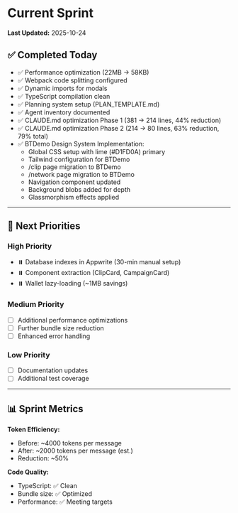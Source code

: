 # Current Sprint

**Last Updated:** 2025-10-24

## ✅ Completed Today

- ✅ Performance optimization (22MB → 58KB)
- ✅ Webpack code splitting configured
- ✅ Dynamic imports for modals
- ✅ TypeScript compilation clean
- ✅ Planning system setup (PLAN_TEMPLATE.md)
- ✅ Agent inventory documented
- ✅ CLAUDE.md optimization Phase 1 (381 → 214 lines, 44% reduction)
- ✅ CLAUDE.md optimization Phase 2 (214 → 80 lines, 63% reduction, 79% total)
- ✅ BTDemo Design System Implementation:
  - Global CSS setup with lime (#D1FD0A) primary
  - Tailwind configuration for BTDemo
  - /clip page migration to BTDemo
  - /network page migration to BTDemo
  - Navigation component updated
  - Background blobs added for depth
  - Glassmorphism effects applied

---

## 🎯 Next Priorities

### High Priority
- ⏸️ Database indexes in Appwrite (30-min manual setup)
- ⏸️ Component extraction (ClipCard, CampaignCard)
- ⏸️ Wallet lazy-loading (~1MB savings)

### Medium Priority
- [ ] Additional performance optimizations
- [ ] Further bundle size reduction
- [ ] Enhanced error handling

### Low Priority
- [ ] Documentation updates
- [ ] Additional test coverage

---

## 📊 Sprint Metrics

**Token Efficiency:**
- Before: ~4000 tokens per message
- After: ~2000 tokens per message (est.)
- Reduction: ~50%

**Code Quality:**
- TypeScript: ✅ Clean
- Bundle size: ✅ Optimized
- Performance: ✅ Meeting targets
